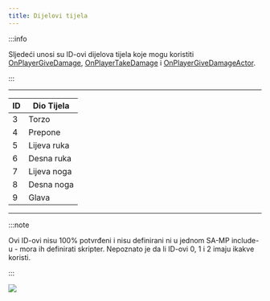 ```yaml
---
title: Dijelovi tijela
---
```


:::info

Sljedeći unosi su ID-ovi dijelova tijela koje mogu koristiti [OnPlayerGiveDamage](../callbacks/OnPlayerGiveDamage), [OnPlayerTakeDamage](../callbacks/OnPlayerTakeDamage) i [OnPlayerGiveDamageActor](../callbacks/OnPlayerGiveDamageActor).

:::

---

| ID  | Dio Tijela |
| --- | --------- |
| 3   | Torzo     |
| 4   | Prepone     |
| 5   | Lijeva ruka  |
| 6   | Desna ruka |
| 7   | Lijeva noga  |
| 8   | Desna noga |
| 9   | Glava      |

---

:::note

Ovi ID-ovi nisu 100% potvrđeni i nisu definirani ni u jednom SA-MP include-u - mora ih definirati skripter. Nepoznato je da li ID-ovi 0, 1 i 2 imaju ikakve koristi.

:::

![](/images/bodyParts/Body_parts.jpg)
